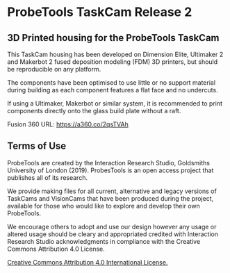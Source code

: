 # ProbeTools TaskCam Release 2
## 3D Printed housing for the ProbeTools TaskCam

This TaskCam housing has been developed on Dimension Elite, Ultimaker 2 and Makerbot 2 fused deposition modeling (FDM) 3D printers, but should be reproducible on any platform.

The components have been optimised to use little or no support material during building as each component features a flat face and no undercuts.

If using a Ultimaker, Makerbot or similar system, it is recommended to print components directly onto the glass build plate without a raft.

Fusion 360 URL: https://a360.co/2qsTVAh

## Terms of Use
 
ProbeTools are created by the Interaction Research Studio, Goldsmiths University of London (2019). ProbesTools is an open access project that publishes all of its research.  

We provide making files for all current, alternative and legacy versions of TaskCams and VisionCams that have been produced during the project, available for those who would like to explore and develop their own ProbeTools. 

We encourage others to adopt and use our design however any usage or altered usage should be cleary and appropriated credited with Interaction Research Studio acknowledgments in compliance with the Creative Commons Attribution 4.0 License.

[Creative Commons Attribution 4.0 International License.](https://creativecommons.org/licenses/by/4.0/)

